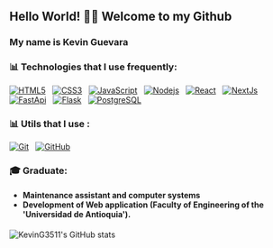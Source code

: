 ## Hello World! 👋🏼 Welcome to my Github

### My name is Kevin Guevara


 ### :bar_chart: Technologies that I use frequently: 
 [![HTML5](https://img.shields.io/badge/-HTML5-E34F26?style=flat-square&logo=html5&logoColor=white&link=https://github.com/KevinG3511/)](https://github.com/KevinG3511/)
   &nbsp;&nbsp;[![CSS3](https://img.shields.io/badge/-CSS3-1572B6?style=flat-square&logo=css3&link=https://github.com/KevinG3511/)](https://github.com/KevinG3511/)
 &nbsp;&nbsp;[![JavaScript](https://img.shields.io/badge/-JavaScript-black?style=flat-square&logo=javascript&link=https://github.com/KevinG3511/)](https://github.com/KevinG3511/)
 &nbsp;&nbsp;[![Nodejs](https://img.shields.io/badge/-Nodejs-black?style=flat-square&logo=Node.js)](https://github.com/KevinG3511/)
 &nbsp;&nbsp;[![React](https://img.shields.io/badge/-React-black?style=flat-square&logo=react&link=https://github.com/KevinG3511/)](https://github.com/KevinG3511/)
&nbsp;&nbsp;[![NextJs](https://img.shields.io/badge/-NextJS-black?style=flat-square&logo=nextdotjs&link=https://github.com/KevinG3511/)](https://github.com/KevinG3511/)
&nbsp;&nbsp;[![FastApi](https://img.shields.io/badge/-FastApi-black?style=flat-square&logo=FastApi&link=https://github.com/KevinG3511/)](https://github.com/KevinG3511/)
&nbsp;&nbsp;[![Flask](https://img.shields.io/badge/-Flask-black?style=flat-square&logo=Flask&link=https://github.com/KevinG3511/)](https://github.com/KevinG3511/)
&nbsp;&nbsp;[![PostgreSQL](https://img.shields.io/badge/-PostgreSQL-black?style=flat-square&logo=postgresql&link=https://github.com/KevinG3511/)](https://github.com/KevinG3511/)
 ### :bar_chart: Utils that I use : 
 [![Git](https://img.shields.io/badge/-Git-black?style=flat-square&logo=git&link=https://github.com/KevinG3511/)](https://github.com/KevinG3511/)
 &nbsp;&nbsp;[![GitHub](https://img.shields.io/badge/-GitHub-181717?style=flat-square&logo=github&link=https://github.com/KevinG3511/)](https://github.com/KevinG3511/)
 ### :mortar_board: Graduate:
 <h4> 

- Maintenance assistant and computer systems
- Development of Web application (Faculty of Engineering of the 'Universidad de Antioquia').
</h4>

![KevinG3511's GitHub stats](https://github-readme-stats.vercel.app/api?username=KevinG3511&show_icons=true&theme=github_dark)

